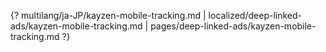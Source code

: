 {? multilang/ja-JP/kayzen-mobile-tracking.md | localized/deep-linked-ads/kayzen-mobile-tracking.md | pages/deep-linked-ads/kayzen-mobile-tracking.md ?}
